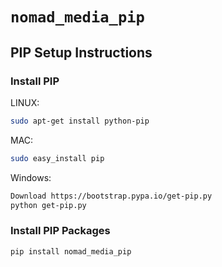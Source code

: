 # `nomad_media_pip`

## PIP Setup Instructions

### Install PIP

LINUX:
```bash
sudo apt-get install python-pip
```

MAC:
```bash
sudo easy_install pip
```

Windows:
```bash
Download https://bootstrap.pypa.io/get-pip.py
python get-pip.py
```

### Install PIP Packages

```bash
pip install nomad_media_pip
```